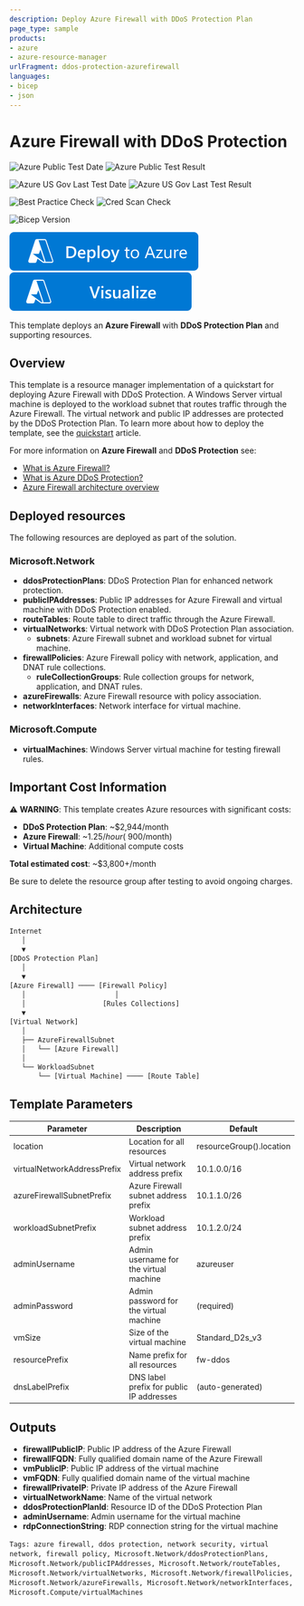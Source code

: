 ```yaml
---
description: Deploy Azure Firewall with DDoS Protection Plan
page_type: sample
products:
- azure
- azure-resource-manager
urlFragment: ddos-protection-azurefirewall
languages:
- bicep
- json
---
```

# Azure Firewall with DDoS Protection

![Azure Public Test Date](https://azurequickstartsservice.blob.core.windows.net/badges/quickstarts/microsoft.network/ddos-protection-azurefirewall/PublicLastTestDate.svg)
![Azure Public Test Result](https://azurequickstartsservice.blob.core.windows.net/badges/quickstarts/microsoft.network/ddos-protection-azurefirewall/PublicDeployment.svg)

![Azure US Gov Last Test Date](https://azurequickstartsservice.blob.core.windows.net/badges/quickstarts/microsoft.network/ddos-protection-azurefirewall/FairfaxLastTestDate.svg)
![Azure US Gov Last Test Result](https://azurequickstartsservice.blob.core.windows.net/badges/quickstarts/microsoft.network/ddos-protection-azurefirewall/FairfaxDeployment.svg)

![Best Practice Check](https://azurequickstartsservice.blob.core.windows.net/badges/quickstarts/microsoft.network/ddos-protection-azurefirewall/BestPracticeResult.svg)
![Cred Scan Check](https://azurequickstartsservice.blob.core.windows.net/badges/quickstarts/microsoft.network/ddos-protection-azurefirewall/CredScanResult.svg)

![Bicep Version](https://azurequickstartsservice.blob.core.windows.net/badges/quickstarts/microsoft.network/ddos-protection-azurefirewall/BicepVersion.svg)

[![Deploy To Azure](https://raw.githubusercontent.com/Azure/azure-quickstart-templates/master/1-CONTRIBUTION-GUIDE/images/deploytoazure.svg?sanitize=true)](https://portal.azure.com/#create/Microsoft.Template/uri/https%3A%2F%2Fraw.githubusercontent.com%2FAzure%2Fazure-quickstart-templates%2Fmaster%2Fquickstarts%2Fmicrosoft.network%2Fddos-protection-azurefirewall%2Fazuredeploy.json)
[![Visualize](https://raw.githubusercontent.com/Azure/azure-quickstart-templates/master/1-CONTRIBUTION-GUIDE/images/visualizebutton.svg?sanitize=true)](http://armviz.io/#/?load=https%3A%2F%2Fraw.githubusercontent.com%2FAzure%2Fazure-quickstart-templates%2Fmaster%2Fquickstarts%2Fmicrosoft.network%2Fddos-protection-azurefirewall%2Fazuredeploy.json)

This template deploys an **Azure Firewall** with **DDoS Protection Plan** and supporting resources.

## Overview

This template is a resource manager implementation of a quickstart for deploying Azure Firewall with DDoS Protection. A Windows Server virtual machine is deployed to the workload subnet that routes traffic through the Azure Firewall. The virtual network and public IP addresses are protected by the DDoS Protection Plan. To learn more about how to deploy the template, see the [quickstart](https://learn.microsoft.com/azure/ddos-protection/tutorial-protect-resources-cli) article.

For more information on **Azure Firewall** and **DDoS Protection** see:

- [What is Azure Firewall?](https://docs.microsoft.com/azure/firewall/overview)
- [What is Azure DDoS Protection?](https://docs.microsoft.com/azure/ddos-protection/ddos-protection-overview)
- [Azure Firewall architecture overview](https://docs.microsoft.com/azure/firewall/firewall-architecture)

## Deployed resources

The following resources are deployed as part of the solution.

### Microsoft.Network

- **ddosProtectionPlans**: DDoS Protection Plan for enhanced network protection.
- **publicIPAddresses**: Public IP addresses for Azure Firewall and virtual machine with DDoS Protection enabled.
- **routeTables**: Route table to direct traffic through the Azure Firewall.
- **virtualNetworks**: Virtual network with DDoS Protection Plan association.
  - **subnets**: Azure Firewall subnet and workload subnet for virtual machine.
- **firewallPolicies**: Azure Firewall policy with network, application, and DNAT rule collections.
  - **ruleCollectionGroups**: Rule collection groups for network, application, and DNAT rules.
- **azureFirewalls**: Azure Firewall resource with policy association.
- **networkInterfaces**: Network interface for virtual machine.

### Microsoft.Compute

- **virtualMachines**: Windows Server virtual machine for testing firewall rules.

## Important Cost Information

⚠️ **WARNING**: This template creates Azure resources with significant costs:

- **DDoS Protection Plan**: ~$2,944/month
- **Azure Firewall**: ~$1.25/hour (~$900/month)
- **Virtual Machine**: Additional compute costs

**Total estimated cost**: ~$3,800+/month

Be sure to delete the resource group after testing to avoid ongoing charges.

## Architecture

```text
Internet
   │
   ▼
[DDoS Protection Plan]
   │
   ▼
[Azure Firewall] ──── [Firewall Policy]
   │                      │
   │                   [Rules Collections]
   ▼
[Virtual Network]
   │
   ├── AzureFirewallSubnet
   │   └── [Azure Firewall]
   │
   └── WorkloadSubnet
       └── [Virtual Machine] ──── [Route Table]
```

## Template Parameters

| Parameter | Description | Default |
|-----------|-------------|---------|
| location | Location for all resources | resourceGroup().location |
| virtualNetworkAddressPrefix | Virtual network address prefix | 10.1.0.0/16 |
| azureFirewallSubnetPrefix | Azure Firewall subnet address prefix | 10.1.1.0/26 |
| workloadSubnetPrefix | Workload subnet address prefix | 10.1.2.0/24 |
| adminUsername | Admin username for the virtual machine | azureuser |
| adminPassword | Admin password for the virtual machine | (required) |
| vmSize | Size of the virtual machine | Standard_D2s_v3 |
| resourcePrefix | Name prefix for all resources | fw-ddos |
| dnsLabelPrefix | DNS label prefix for public IP addresses | (auto-generated) |

## Outputs

- **firewallPublicIP**: Public IP address of the Azure Firewall
- **firewallFQDN**: Fully qualified domain name of the Azure Firewall
- **vmPublicIP**: Public IP address of the virtual machine
- **vmFQDN**: Fully qualified domain name of the virtual machine
- **firewallPrivateIP**: Private IP address of the Azure Firewall
- **virtualNetworkName**: Name of the virtual network
- **ddosProtectionPlanId**: Resource ID of the DDoS Protection Plan
- **adminUsername**: Admin username for the virtual machine
- **rdpConnectionString**: RDP connection string for the virtual machine

`Tags: azure firewall, ddos protection, network security, virtual network, firewall policy, Microsoft.Network/ddosProtectionPlans, Microsoft.Network/publicIPAddresses, Microsoft.Network/routeTables, Microsoft.Network/virtualNetworks, Microsoft.Network/firewallPolicies, Microsoft.Network/azureFirewalls, Microsoft.Network/networkInterfaces, Microsoft.Compute/virtualMachines`
